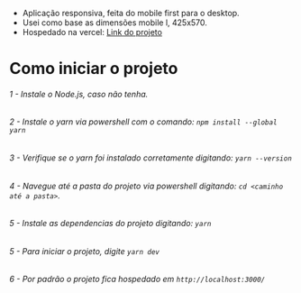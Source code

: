 - Aplicação responsiva, feita do mobile first para o desktop.
- Usei como base as dimensões mobile l, 425x570.
- Hospedado na vercel: 
[Link do projeto]([https://link](https://front-end-challenge-weslleysor.vercel.app/))


# Como iniciar o projeto

###### 1 - Instale o Node.js, caso não tenha.
###### 2 - Instale o yarn via powershell com o comando: `npm install --global yarn`
###### 3 - Verifique se o yarn foi instalado corretamente digitando: `yarn --version`
###### 4 - Navegue até a pasta do projeto via powershell digitando: `cd <caminho até a pasta>`.
###### 5 - Instale as dependencias do projeto digitando: `yarn`
###### 5 - Para iniciar o projeto, digite `yarn dev`
###### 6 - Por padrão o projeto fica hospedado em `http://localhost:3000/`


